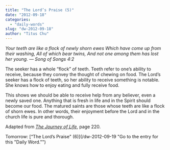 ```yaml
---
title: "The Lord’s Praise (5)"
date: "2012-09-18"
categories: 
  - "daily-words"
slug: "dw-2012-09-18"
author: "Titus Chu"
---
```


_Your teeth are like a flock of newly shorn ewes Which have come up from their washing, All of which bear twins, And not one among them has lost her young. — Song of Songs 4:2_

The seeker has a whole “flock” of teeth. Teeth refer to one’s ability to receive, because they convey the thought of chewing on food. The Lord’s seeker has a flock of teeth, so her ability to receive something is notable. She knows how to enjoy eating and fully receive food.

This shows we should be able to receive help from any believer, even a newly saved one. Anything that is fresh in life and in the Spirit should become our food. The matured saints are those whose teeth are like a flock of shorn ewes. In other words, their enjoyment before the Lord and in the church life is pure and thorough.

Adapted from _[The Journey of Life](/book-journey "Go to the listing for this book.")_, page 220.

Tomorrow: [“The Lord’s Praise" (6)](/dw-2012-09-19 "Go to the entry for this "Daily Word."")
